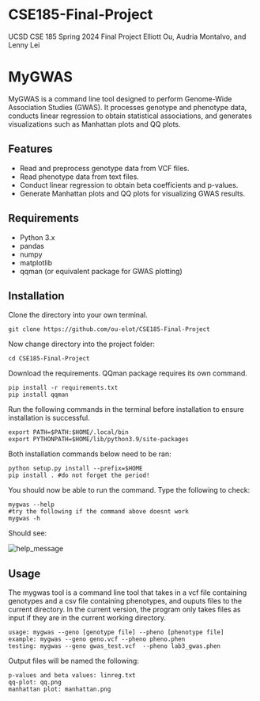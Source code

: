 # CSE185-Final-Project
UCSD CSE 185 Spring 2024 Final Project Elliott Ou, Audria Montalvo, and Lenny Lei

# MyGWAS

MyGWAS is a command line tool designed to perform Genome-Wide Association Studies (GWAS). It processes genotype and phenotype data, conducts linear regression to obtain statistical associations, and generates visualizations such as Manhattan plots and QQ plots.

## Features
- Read and preprocess genotype data from VCF files.
- Read phenotype data from text files.
- Conduct linear regression to obtain beta coefficients and p-values.
- Generate Manhattan plots and QQ plots for visualizing GWAS results.

## Requirements
- Python 3.x
- pandas
- numpy
- matplotlib
- qqman (or equivalent package for GWAS plotting)

## Installation
Clone the directory into your own terminal. 
```
git clone https://github.com/ou-elot/CSE185-Final-Project
```
Now change directory into the project folder:

```
cd CSE185-Final-Project
```
Download the requirements. QQman package requires its own command. 
```
pip install -r requirements.txt
pip install qqman
```

Run the following commands in the terminal before installation to ensure installation is successful.
```
export PATH=$PATH:$HOME/.local/bin
export PYTHONPATH=$HOME/lib/python3.9/site-packages
```

Both installation commands below need to be ran:
```
python setup.py install --prefix=$HOME
pip install . #do not forget the period!
```

You should now be able to run the command. Type the following to check:
```
mygwas --help
#try the following if the command above doesnt work
mygwas -h
```
Should see:

![help_message](https://github.com/ou-elot/CSE185-Final-Project/assets/76548988/81f6033d-3860-43ce-ae4c-179fd70a5369)


## Usage
The mygwas tool is a command line tool that takes in a vcf file containing genotypes and a csv file containing phenotypes, and ouputs files to the current directory. In the current version, the program only takes files as input if they are in the current working directory.
```
usage: mygwas --geno [genotype file] --pheno [phenotype file] 
example: mygwas --geno geno.vcf --pheno pheno.phen
testing: mygwas --geno gwas_test.vcf  --pheno lab3_gwas.phen
```
Output files will be named the following:
```
p-values and beta values: linreg.txt
qq-plot: qq.png
manhattan plot: manhattan.png
```

